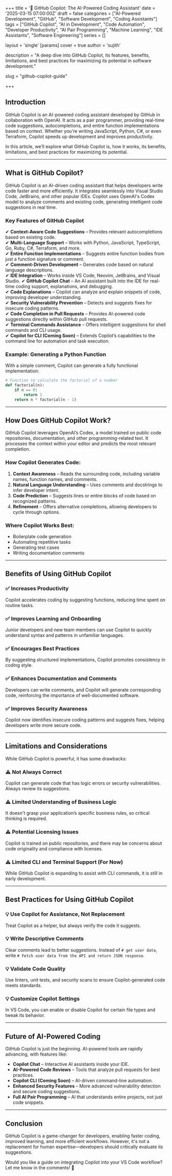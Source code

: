 +++
title = '🚀 GitHub Copilot: The AI-Powered Coding Assistant'
date = '2025-03-15 07:00:00Z'
draft = false
categories = ["AI-Powered Development", "GitHub", "Software Development", "Coding Assistants"]
tags = ["GitHub Copilot", "AI in Development", "Code Automation", "Developer Productivity", "AI Pair Programming", "Machine Learning", "IDE Assistants", "Software Engineering"]
series = []

layout = 'single'
[params]
    cover = true
    author = 'sujith'
    
description = "A deep dive into GitHub Copilot, its features, benefits, limitations, and best practices for maximizing its potential in software development."

slug = "github-copilot-guide"

+++

## **Introduction**

GitHub Copilot is an AI-powered coding assistant developed by GitHub in collaboration with OpenAI. It acts as a pair programmer, providing real-time code suggestions, autocompletions, and entire function implementations based on context. Whether you're writing JavaScript, Python, C#, or even Terraform, Copilot speeds up development and improves productivity.

In this article, we’ll explore what GitHub Copilot is, how it works, its benefits, limitations, and best practices for maximizing its potential.

---

## **What is GitHub Copilot?**

GitHub Copilot is an AI-driven coding assistant that helps developers write code faster and more efficiently. It integrates seamlessly into Visual Studio Code, JetBrains, and other popular IDEs. Copilot uses OpenAI's Codex model to analyze comments and existing code, generating intelligent code suggestions in real time.

### **Key Features of GitHub Copilot**

✔ **Context-Aware Code Suggestions** – Provides relevant autocompletions based on existing code.  
✔ **Multi-Language Support** – Works with Python, JavaScript, TypeScript, Go, Ruby, C#, Terraform, and more.  
✔ **Entire Function Implementations** – Suggests entire function bodies from just a function signature or comment.  
✔ **Comment-Driven Development** – Generates code based on natural language descriptions.  
✔ **IDE Integration** – Works inside VS Code, Neovim, JetBrains, and Visual Studio.
✔ **GitHub Copilot Chat** – An AI assistant built into the IDE for real-time coding support, explanations, and debugging.  
✔ **Code Explanations** – Copilot can analyze and explain snippets of code, improving developer understanding.  
✔ **Security Vulnerability Prevention** – Detects and suggests fixes for insecure coding patterns.  
✔ **Code Completion in Pull Requests** – Provides AI-powered code suggestions directly within GitHub pull requests.  
✔ **Terminal Commands Assistance** – Offers intelligent suggestions for shell commands and CLI usage.  
✔ **Copilot for CLI (Coming Soon)** – Extends Copilot’s capabilities to the command line for automation and task execution.  

### **Example: Generating a Python Function**

With a simple comment, Copilot can generate a fully functional implementation:

```python
# Function to calculate the factorial of a number
def factorial(n):
    if n == 0:
        return 1
    return n * factorial(n - 1)
```

---

## **How Does GitHub Copilot Work?**

GitHub Copilot leverages OpenAI’s Codex, a model trained on public code repositories, documentation, and other programming-related text. It processes the context within your editor and predicts the most relevant completion.

### **How Copilot Generates Code:**

1. **Context Awareness** – Reads the surrounding code, including variable names, function names, and comments.
2. **Natural Language Understanding** – Uses comments and docstrings to infer developer intent.
3. **Code Prediction** – Suggests lines or entire blocks of code based on recognized patterns.
4. **Refinement** – Offers alternative completions, allowing developers to cycle through options.

### **Where Copilot Works Best:**

- Boilerplate code generation
- Automating repetitive tasks
- Generating test cases
- Writing documentation comments

---

## **Benefits of Using GitHub Copilot**

### ✅ **Increases Productivity**

Copilot accelerates coding by suggesting functions, reducing time spent on routine tasks.

### ✅ **Improves Learning and Onboarding**

Junior developers and new team members can use Copilot to quickly understand syntax and patterns in unfamiliar languages.

### ✅ **Encourages Best Practices**

By suggesting structured implementations, Copilot promotes consistency in coding style.

### ✅ **Enhances Documentation and Comments**

Developers can write comments, and Copilot will generate corresponding code, reinforcing the importance of well-documented software.

### ✅ **Improves Security Awareness**

Copilot now identifies insecure coding patterns and suggests fixes, helping developers write more secure code.

---

## **Limitations and Considerations**

While GitHub Copilot is powerful, it has some drawbacks:

### ⚠️ **Not Always Correct**

Copilot can generate code that has logic errors or security vulnerabilities. Always review its suggestions.

### ⚠️ **Limited Understanding of Business Logic**

It doesn't grasp your application’s specific business rules, so critical thinking is required.

### ⚠️ **Potential Licensing Issues**

Copilot is trained on public repositories, and there may be concerns about code originality and compliance with licenses.

### ⚠️ **Limited CLI and Terminal Support (For Now)**

While GitHub Copilot is expanding to assist with CLI commands, it is still in early development.

---

## **Best Practices for Using GitHub Copilot**

### 💡 **Use Copilot for Assistance, Not Replacement**

Treat Copilot as a helper, but always verify the code it suggests.

### 💡 **Write Descriptive Comments**

Clear comments lead to better suggestions. Instead of `# get user data`, write `# Fetch user data from the API and return JSON response`.

### 💡 **Validate Code Quality**

Use linters, unit tests, and security scans to ensure Copilot-generated code meets standards.

### 💡 **Customize Copilot Settings**

In VS Code, you can enable or disable Copilot for certain file types and tweak its behavior.

---

## **Future of AI-Powered Coding**

GitHub Copilot is just the beginning. AI-powered tools are rapidly advancing, with features like:

- **Copilot Chat** – Interactive AI assistants inside your IDE.
- **AI-Powered Code Reviews** – Tools that analyze pull requests for best practices.
- **Copilot CLI (Coming Soon)** – AI-driven command-line automation.
- **Enhanced Security Features** – More advanced vulnerability detection and secure coding suggestions.
- **Full AI Pair Programming** – AI that understands entire projects, not just code snippets.

---

## **Conclusion**

GitHub Copilot is a game-changer for developers, enabling faster coding, improved learning, and more efficient workflows. However, it's not a replacement for human expertise—developers should critically evaluate its suggestions.

Would you like a guide on integrating Copilot into your VS Code workflow? Let me know in the comments! 🚀
